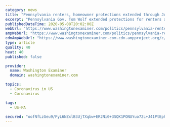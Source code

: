 ```yaml
---
category: news
title: "Pennsylvania renters, homeowner protections extended through July 10"
excerpt: "Pennsylvania Gov. Tom Wolf extended protections for renters and homeowners falling behind on payments during the coronavirus pandemic an extra 60 days. Wolf signed an executive order Thursday that halts foreclosures and evictions through July 10 after the state Supreme Court suspended such actions through at least May 11. \"At a time when people ..."
publishedDateTime: 2020-05-08T20:02:00Z
webUrl: "https://www.washingtonexaminer.com/politics/pennsylvania-renters-homeowner-protections-extended-through-july-10"
ampWebUrl: "https://www.washingtonexaminer.com/politics/pennsylvania-renters-homeowner-protections-extended-through-july-10?_amp=true"
cdnAmpWebUrl: "https://www-washingtonexaminer-com.cdn.ampproject.org/c/s/www.washingtonexaminer.com/politics/pennsylvania-renters-homeowner-protections-extended-through-july-10?_amp=true"
type: article
quality: 40
heat: 40
published: false

provider:
  name: Washington Examiner
  domain: washingtonexaminer.com

topics:
  - Coronavirus in US
  - Coronavirus

tags:
  - US-PA

secured: "oofNfLzGeu9/PyL6NZxlB3UjTXqbw+ER2Ni0+3SQK1PONUYuo72L+J41PtEphm5CZ+PAf/jl22WS/EKI6jEo+F1soGNoWMI5hoFFYaMHn8Anw91ePiHBBjELkXVnxpMwn29dAfvVo3KoR0xrm38eJPrR/XgTdIosyNyDSvC3qydfdHeR2cceTGs2Ac4Y2gxHJqm0vUg41JpIoMH3OVyT829mRJEmmCs0Nvwspww29nEZ4qMZo0RwCsAEHXvZk/pWibY1TVwfedTlgOMQ6Sh31Bmxd040WY69jYxhCcVqUtqTTypNkp4Fszaw+JNYdL3IMqU6wF5220Ul3YKOb8w8yssoZ49VSd/ZcqWC9wi7VwzNdZbzXRqrBHSGbk4y1vvHdIOStropbocViZEVcZpI/rJvQY6LSvUaUkftK+ydJY1Va2t4WtAQyzK1Hir3YDFAVw3n/wi1vpAIVjZ+KBpp01Ea17Vw4BuAWlSZ+EKz4f0=;uX3BfugpYmsMFiugyeRIQA=="
---
```


